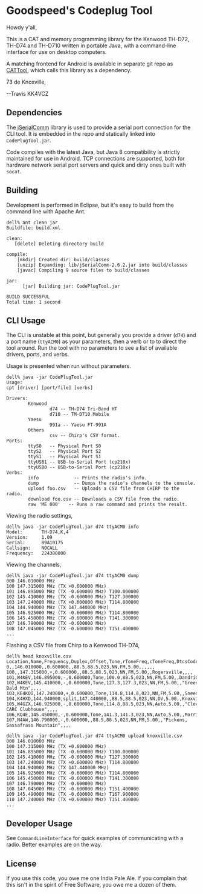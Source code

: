 # Goodspeed's Codeplug Tool


Howdy y'all,

This is a CAT and memory programming library for the Kenwood TH-D72,
TH-D74 and TH-D710 written in portable Java, with a command-line
interface for use on desktop computers.

A matching frontend for Android is available in separate git repo as
[CATTool](https://github.com/travisgoodspeed/cattool), which calls
this library as a dependency.

73 de Knoxville,

--Travis KK4VCZ


## Dependencies

The [jSerialComm](https://github.com/Fazecast/jSerialComm) library is
used to provide a serial port connection for the CLI tool.  It is
embedded in the repo and statically linked into `CodePlugTool.jar`.

Code compiles with the latest Java, but Java 8 compatibility is
strictly maintained for use in Android.  TCP connections are
supported, both for hardware network serial port servers and quick and
dirty ones built with `socat`.

## Building

Development is performed in Eclipse, but it's easy to build from the
command line with Apache Ant.

```
dell% ant clean jar
Buildfile: build.xml

clean:
   [delete] Deleting directory build

compile:
    [mkdir] Created dir: build/classes
    [unzip] Expanding: lib/jSerialComm-2.6.2.jar into build/classes
    [javac] Compiling 9 source files to build/classes

jar:
      [jar] Building jar: CodePlugTool.jar

BUILD SUCCESSFUL
Total time: 1 second
```

## CLI Usage

The CLI is unstable at this point, but generally you provide a driver
(`d74`) and a port name (`ttyACM0`) as your parameters, then a verb or
to to direct the tool around.  Run the tool with no parameters to see
a list of available drivers, ports, and verbs.


Usage is presented when run without parameters.

```
dell% java -jar CodePlugTool.jar 
Usage: 
cpt [driver] [port/file] [verbs]

Drivers:
        Kenwood
                d74 -- TH-D74 Tri-Band HT
                d710 -- TM-D710 Mobile
        Yaesu
                991a -- Yaesu FT-991A
        Others
                csv -- Chirp's CSV format.
Ports:
        ttyS0   -- Physical Port S0
        ttyS2   -- Physical Port S2
        ttyS1   -- Physical Port S1
        ttyUSB1 -- USB-to-Serial Port (cp210x)
        ttyUSB0 -- USB-to-Serial Port (cp210x)
Verbs:
        info             -- Prints the radio's info.
        dump             -- Dumps the radio's channels to the console.
        upload foo.csv   -- Uploads a CSV file from CHIRP to the radio.
        download foo.csv -- Downloads a CSV file from the radio.
        raw 'ME 000'   -- Runs a raw command and prints the result.
```

Viewing the radio settings,

```
dell% java -jar CodePlugTool.jar d74 ttyACM0 info
Model:       TH-D74,K,4
Version:     1.09
Serial:      B9A10175
Callsign:    NOCALL
Frequency:   224380000
```

Viewing the channels,

```
dell% java -jar CodePlugTool.jar d74 ttyACM0 dump
000 146.010000 MHz 
100 147.315000 MHz (TX +0.600000 MHz) 
101 146.895000 MHz (TX -0.600000 MHz) T100.000000
102 145.410000 MHz (TX -0.600000 MHz) T127.300000
103 147.240000 MHz (TX +0.600000 MHz) T114.800000
104 144.940000 MHz (TX 147.440000 MHz) 
105 146.925000 MHz (TX -0.600000 MHz) T114.800000
106 145.450000 MHz (TX -0.600000 MHz) T141.300000
107 146.790000 MHz (TX -0.600000 MHz) 
108 147.045000 MHz (TX -0.600000 MHz) T151.400000
...
```

Flashing a CSV file from Chirp to a Kenwood TH-D74,

```
dell% head knoxville.csv 
Location,Name,Frequency,Duplex,Offset,Tone,rToneFreq,cToneFreq,DtcsCode,DtcsPolarity,Mode,TStep,Skip,Comment,URCALL,RPT1CALL,RPT2CALL,DVCODE
0,,146.010000,,0.600000,,88.5,88.5,023,NN,FM,5.00,,,,,,
100,,147.315000,+,0.600000,,88.5,88.5,023,NN,FM,5.00,,Rogersville,,,,
101,W4KEV,146.895000,-,0.600000,Tone,100.0,88.5,023,NN,FM,5.00,,Dandridge,,,,
102,W4KEV,145.410000,-,0.600000,Tone,127.3,127.3,023,NN,FM,5.00,,"Greeneville, Bald Mtn",,,,
103,KE4KQI,147.240000,+,0.600000,Tone,114.8,114.8,023,NN,FM,5.00,,Sneedville,,,,
104,K4HXD,144.940000,split,147.440000,,88.5,88.5,023,NN,DV,5.00,,Knoxville,CQCQCQ,,,0
105,W4GZX,146.925000,-,0.600000,Tone,114.8,88.5,023,NN,Auto,5.00,,"Cleveland, CARC Clubhouse",,,,
106,KQ4E,145.450000,-,0.600000,Tone,141.3,141.3,023,NN,Auto,5.00,,Morristown,,,,
107,N4AW,146.790000,-,0.600000,,88.5,88.5,023,NN,FM,5.00,,"Pickens, Sassafrass Mountain",,,,

dell% java -jar CodePlugTool.jar d74 ttyACM0 upload knoxville.csv             
000 146.010000 MHz 
100 147.315000 MHz (TX +0.600000 MHz) 
101 146.895000 MHz (TX -0.600000 MHz) T100.000000
102 145.410000 MHz (TX -0.600000 MHz) T127.300000
103 147.240000 MHz (TX +0.600000 MHz) T114.800000
104 144.940000 MHz (TX 147.440000 MHz) 
105 146.925000 MHz (TX -0.600000 MHz) T114.800000
106 145.450000 MHz (TX -0.600000 MHz) T141.300000
107 146.790000 MHz (TX -0.600000 MHz) 
108 147.045000 MHz (TX -0.600000 MHz) T151.400000
109 145.490000 MHz (TX -0.600000 MHz) T167.900000
110 147.240000 MHz (TX +0.600000 MHz) T151.400000
...
```

## Developer Usage

See `CommandLineInterface` for quick examples of communicating
with a radio.  Better examples are on the way.


## License

If you use this code, you owe me one India Pale Ale.  If you complain
that this isn't in the spirit of Free Software, you owe me a dozen of
them.

